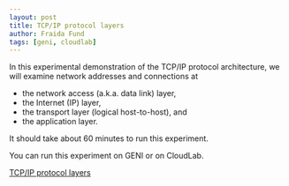 ```yaml
---
layout: post
title: TCP/IP protocol layers
author: Fraida Fund
tags: [geni, cloudlab]
---
```


In this experimental demonstration of the TCP/IP protocol architecture, we will examine network addresses and connections at

* the network access (a.k.a. data link) layer,
* the Internet (IP) layer,
* the transport layer (logical host-to-host), and
* the application layer.

It should take about 60 minutes to run this experiment.

You can run this experiment on GENI or on CloudLab.

[TCP/IP protocol layers](https://witestlab.poly.edu/blog/tcp-ip-protocol-stack/)
